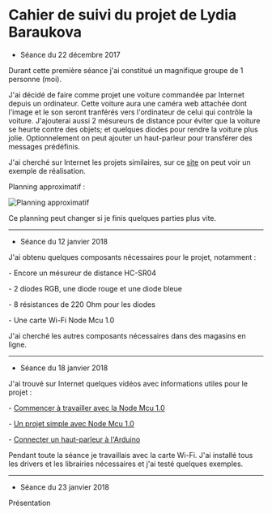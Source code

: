 Cahier de suivi du projet de Lydia Baraukova
===
* Séance du 22 décembre 2017

Durant cette première séance j'ai constitué un magnifique groupe de 1 personne (moi).

J'ai décidé de faire comme projet une voiture commandée par Internet depuis un ordinateur. Cette voiture aura une caméra web attachée dont l'image et le son seront tranférés vers l'ordinateur de celui qui contrôle la voiture. J'ajouterai aussi 2 mésureurs de distance pour éviter que la voiture se heurte contre des objets; et quelques diodes pour rendre la voiture plus jolie. Optionnelement on peut ajouter un haut-parleur pour transférer des messages prédéfinis.

J'ai cherché sur Internet les projets similaires, sur ce [site](http://www.instructables.com/id/Internet-Controlled-RC-Car/) on peut voir un exemple de réalisation.

Planning approximatif :

![Planning approximatif](https://github.com/Livelinndy/PeiP2_Arduino_CuriousCar/blob/master/images/Planning%20approximatif.png)

Ce planning peut changer si je finis quelques parties plus vite.

***

* Séance du 12 janvier 2018

J'ai obtenu quelques composants nécessaires pour le projet, notamment :

\- Encore un mésureur de distance HC-SR04

\- 2 diodes RGB, une diode rouge et une diode bleue

\- 8 résistances de 220 Ohm pour les diodes

\- Une carte Wi-Fi Node Mcu 1.0

J'ai cherché les autres composants nécessaires dans des magasins en ligne.

***

* Séance du 18 janvier 2018

J'ai trouvé sur Internet quelques vidéos avec informations utiles pour le projet :

\- [Commencer à travailler avec la Node Mcu 1.0](https://www.youtube.com/watch?v=G6CqvhXpBKM)

\- [Un projet simple avec Node Mcu 1.0](https://www.youtube.com/watch?v=ZPUg4Uw3A0E)

\- [Connecter un haut-parleur à l'Arduino](https://www.youtube.com/watch?v=gi9mqIha8n0)

Pendant toute la séance je travaillais avec la carte Wi-Fi. J'ai installé tous les drivers et les librairies nécessaires et j'ai testé quelques exemples.

***

* Séance du 23 janvier 2018

Présentation
